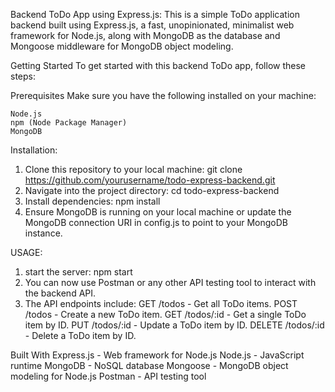 Backend ToDo App using Express.js:
  This is a simple ToDo application backend built using Express.js, a fast, unopinionated, minimalist web framework for Node.js, along with MongoDB as the database
  and Mongoose middleware for MongoDB object modeling.

Getting Started
  To get started with this backend ToDo app, follow these steps:

  Prerequisites
    Make sure you have the following installed on your machine:

    Node.js
    npm (Node Package Manager)
    MongoDB

Installation:
 1. Clone this repository to your local machine:
      git clone https://github.com/yourusername/todo-express-backend.git
 2. Navigate into the project directory:
      cd todo-express-backend
3. Install dependencies:
      npm install
4. Ensure MongoDB is running on your local machine or update the MongoDB connection URI in config.js to point to your MongoDB instance.



USAGE:
1. start the server:
    npm start
2. You can now use Postman or any other API testing tool to interact with the backend API.
3. The API endpoints include:
    GET /todos - Get all ToDo items.
    POST /todos - Create a new ToDo item.
    GET /todos/:id - Get a single ToDo item by ID.
    PUT /todos/:id - Update a ToDo item by ID.
    DELETE /todos/:id - Delete a ToDo item by ID.   


Built With
Express.js - Web framework for Node.js
Node.js - JavaScript runtime
MongoDB - NoSQL database
Mongoose - MongoDB object modeling for Node.js
Postman - API testing tool



